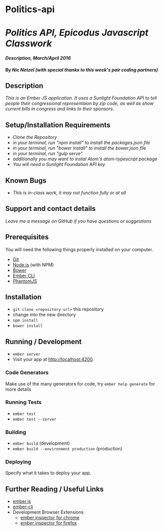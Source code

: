 # Politics-api

# _Politics API, Epicodus Javascript Classwork_

#### _Description, March/April 2016_

#### By _**Nic Netzel (with special thanks to this week's pair coding partners)**_

## Description

_This is an Ember JS application. It uses a Sunlight Foundation API to tell people their congressional representaion by zip code, as well as show current bills in congress and links to their sponsors._

## Setup/Installation Requirements

* _Clone the Repository_
* _in your terminal, run  "npm install"   to install the packages.json file_
* _in your terminal, run  "bower install"   to install the bower.json file_
* _in your terminal, run "gulp serve"_
* _additionally you may want to instal Atom's  atom-typescript package_
* _You will need a Sunlight Foundation API key_


## Known Bugs

* _This is in-class work, it may not function fully or at all_


## Support and contact details

_Leave me a message on GitHub if you have questions or suggestions_

## Prerequisites

You will need the following things properly installed on your computer.

* [Git](http://git-scm.com/)
* [Node.js](http://nodejs.org/) (with NPM)
* [Bower](http://bower.io/)
* [Ember CLI](http://www.ember-cli.com/)
* [PhantomJS](http://phantomjs.org/)

## Installation

* `git clone <repository-url>` this repository
* change into the new directory
* `npm install`
* `bower install`

## Running / Development

* `ember server`
* Visit your app at [http://localhost:4200](http://localhost:4200).

### Code Generators

Make use of the many generators for code, try `ember help generate` for more details

### Running Tests

* `ember test`
* `ember test --server`

### Building

* `ember build` (development)
* `ember build --environment production` (production)

### Deploying

Specify what it takes to deploy your app.

## Further Reading / Useful Links

* [ember.js](http://emberjs.com/)
* [ember-cli](http://www.ember-cli.com/)
* Development Browser Extensions
  * [ember inspector for chrome](https://chrome.google.com/webstore/detail/ember-inspector/bmdblncegkenkacieihfhpjfppoconhi)
  * [ember inspector for firefox](https://addons.mozilla.org/en-US/firefox/addon/ember-inspector/)

